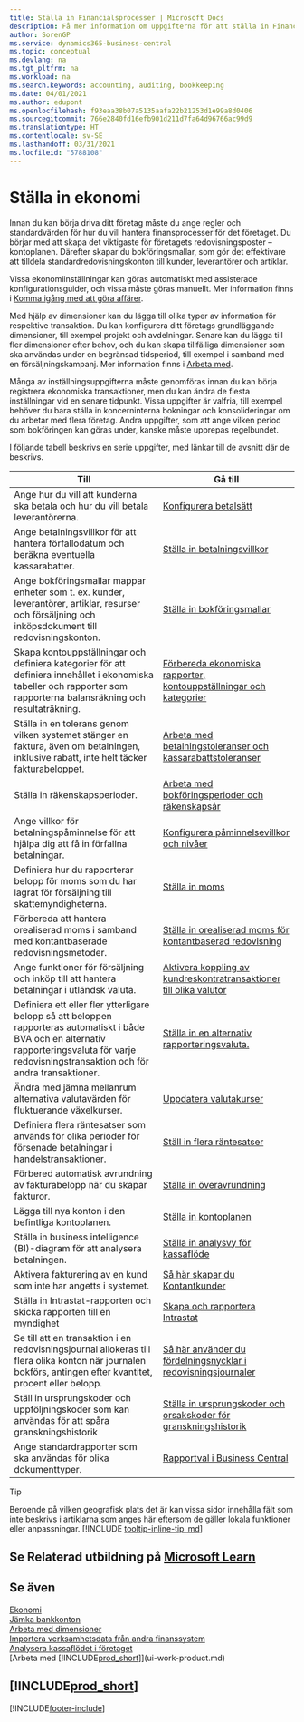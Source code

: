 ```yaml
---
title: Ställa in Financialsprocesser | Microsoft Docs
description: Få mer information om uppgifterna för att ställa in Finance i ditt företag som passar alla behov av redovisning, granskning eller bokföring.
author: SorenGP
ms.service: dynamics365-business-central
ms.topic: conceptual
ms.devlang: na
ms.tgt_pltfrm: na
ms.workload: na
ms.search.keywords: accounting, auditing, bookkeeping
ms.date: 04/01/2021
ms.author: edupont
ms.openlocfilehash: f93eaa38b07a5135aafa22b21253d1e99a8d0406
ms.sourcegitcommit: 766e2840fd16efb901d211d7fa64d96766ac99d9
ms.translationtype: HT
ms.contentlocale: sv-SE
ms.lasthandoff: 03/31/2021
ms.locfileid: "5788108"
---
```

# <a name="setting-up-finance"></a>Ställa in ekonomi
Innan du kan börja driva ditt företag måste du ange regler och standardvärden för hur du vill hantera finansprocesser för det företaget. Du börjar med att skapa det viktigaste för företagets redovisningsposter – kontoplanen. Därefter skapar du bokföringsmallar, som gör det effektivare att tilldela standardredovisningskonton till kunder, leverantörer och artiklar.

Vissa ekonomiinställningar kan göras automatiskt med assisterade konfigurationsguider, och vissa måste göras manuellt. Mer information finns i [Komma igång med att göra affärer](ui-get-ready-business.md).

Med hjälp av dimensioner kan du lägga till olika typer av information för respektive transaktion. Du kan konfigurera ditt företags grundläggande dimensioner, till exempel projekt och avdelningar. Senare kan du lägga till fler dimensioner efter behov, och du kan skapa tillfälliga dimensioner som ska användas under en begränsad tidsperiod, till exempel i samband med en försäljningskampanj. Mer information finns i [Arbeta med](finance-dimensions.md).

Många av inställningsuppgifterna måste genomföras innan du kan börja registrera ekonomiska transaktioner, men du kan ändra de flesta inställningar vid en senare tidpunkt. Vissa uppgifter är valfria, till exempel behöver du bara ställa in koncerninterna bokningar och konsolideringar om du arbetar med flera företag. Andra uppgifter, som att ange vilken period som bokföringen kan göras under, kanske måste upprepas regelbundet.  

I följande tabell beskrivs en serie uppgifter, med länkar till de avsnitt där de beskrivs.

| Till | Gå till |
| --- | --- |
| Ange hur du vill att kunderna ska betala och hur du vill betala leverantörerna. |[Konfigurera betalsätt](finance-payment-methods.md) |
| Ange betalningsvillkor för att hantera förfallodatum och beräkna eventuella kassarabatter.|[Ställa in betalningsvillkor](finance-payment-terms.md) |
| Ange bokföringsmallar mappar enheter som t. ex. kunder, leverantörer, artiklar, resurser och försäljning och inköpsdokument till redovisningskonton. |[Ställa in bokföringsmallar](finance-posting-groups.md)|
|Skapa kontouppställningar och definiera kategorier för att definiera innehållet i ekonomiska tabeller och rapporter som rapporterna balansräkning och resultaträkning.|[Förbereda ekonomiska rapporter, kontouppställningar och kategorier](bi-how-work-account-schedule.md)|
|Ställa in en tolerans genom vilken systemet stänger en faktura, även om betalningen, inklusive rabatt, inte helt täcker fakturabeloppet.|[Arbeta med betalningstoleranser och kassarabattstoleranser](finance-payment-tolerance-and-payment-discount-tolerance.md)|
| Ställa in räkenskapsperioder. |[Arbeta med bokföringsperioder och räkenskapsår](finance-accounting-periods-and-fiscal-years.md) |
|Ange villkor för betalningspåminnelse för att hjälpa dig att få in förfallna betalningar.|[Konfigurera påminnelsevillkor och nivåer](finance-setup-reminders.md)|
| Definiera hur du rapporterar belopp för moms som du har lagrat för försäljning till skattemyndigheterna. |[Ställa in moms](finance-setup-vat.md)|
|Förbereda att hantera orealiserad moms i samband med kontantbaserade redovisningsmetoder.|[Ställa in orealiserad moms för kontantbaserad redovisning](finance-setup-unrealized-vat.md)|
| Ange funktioner för försäljning och inköp till att hantera betalningar i utländsk valuta.|[Aktivera koppling av kundreskontratransaktioner till olika valutor](finance-how-enable-application-ledger-entries-different-currencies.md)
|Definiera ett eller fler ytterligare belopp så att beloppen rapporteras automatiskt i både BVA och en alternativ rapporteringsvaluta för varje redovisningstransaktion och för andra transaktioner.|[Ställa in en alternativ rapporteringsvaluta.](finance-how-setup-additional-currencies.md)|
|Ändra med jämna mellanrum alternativa valutavärden för fluktuerande växelkurser.|[Uppdatera valutakurser](finance-how-update-currencies.md)|
|Definiera flera räntesatser som används för olika perioder för försenade betalningar i handelstransaktioner.|[Ställ in flera räntesatser](finance-how-to-set-up-multiple-interest-rates.md)|
|Förbered automatisk avrundning av fakturabelopp när du skapar fakturor.|[Ställa in överavrundning](finance-set-up-invoice-rounding.md)|
| Lägga till nya konton i den befintliga kontoplanen. |[Ställa in kontoplanen](finance-setup-chart-accounts.md) |
| Ställa in business intelligence (BI)-diagram för att analysera betalningen. |[Ställa in analysvy för kassaflöde](finance-setup-cash-flow-analyses.md) |
|Aktivera fakturering av en kund som inte har angetts i systemet.|[Så här skapar du Kontantkunder](finance-how-to-set-up-cash-customers.md)|
| Ställa in Intrastat-rapporten och skicka rapporten till en myndighet | [Skapa och rapportera Intrastat](finance-how-setup-report-intrastat.md)|
|Se till att en transaktion i en redovisningsjournal allokeras till flera olika konton när journalen bokförs, antingen efter kvantitet, procent eller belopp.|[Så här använder du fördelningsnycklar i redovisningsjournaler](ui-how-use-allocation-keys-general-journals.md)|
|Ställ in ursprungskoder och uppföljningskoder som kan användas för att spåra granskningshistorik|[Ställa in ursprungskoder och orsakskoder för granskningshistorik](finance-setup-trail-codes.md)|
|Ange standardrapporter som ska användas för olika dokumenttyper.|[Rapportval i Business Central](across-report-selections.md)|

> [!TIP]
> Beroende på vilken geografisk plats det är kan vissa sidor innehålla fält som inte beskrivs i artiklarna som anges här eftersom de gäller lokala funktioner eller anpassningar. [!INCLUDE [tooltip-inline-tip_md](includes/tooltip-inline-tip_md.md)]

## <a name="see-related-training-at-microsoft-learn"></a>Se Relaterad utbildning på [Microsoft Learn](/learn/paths/set-up-financial-management-dynamics-365-business-central/)

## <a name="see-also"></a>Se även

[Ekonomi](finance.md)  
[Jämka bankkonton](bank-manage-bank-accounts.md)  
[Arbeta med dimensioner](finance-dimensions.md)  
[Importera verksamhetsdata från andra finanssystem](across-import-data-configuration-packages.md)  
[Analysera kassaflödet i företaget](finance-analyze-cash-flow.md)  
[Arbeta med [!INCLUDE[prod_short](includes/prod_short.md)]](ui-work-product.md)  

## [!INCLUDE[prod_short](includes/free_trial_md.md)]  


[!INCLUDE[footer-include](includes/footer-banner.md)]